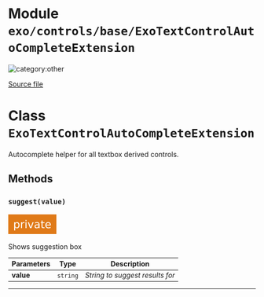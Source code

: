 # Module `exo/controls/base/ExoTextControlAutoCompleteExtension`

![category:other](https://img.shields.io/badge/category-other-blue.svg?style=flat-square)



[Source file](..\..\src\exo\controls\base\ExoTextControlAutoCompleteExtension.js)

# Class `ExoTextControlAutoCompleteExtension`

Autocomplete helper for all textbox derived controls.

## Methods

### `suggest(value)`

![modifier: private](images/badges/modifier-private.svg)

Shows suggestion box

Parameters | Type | Description
--- | --- | ---
__value__ | `string` | *String to suggest results for*

---
